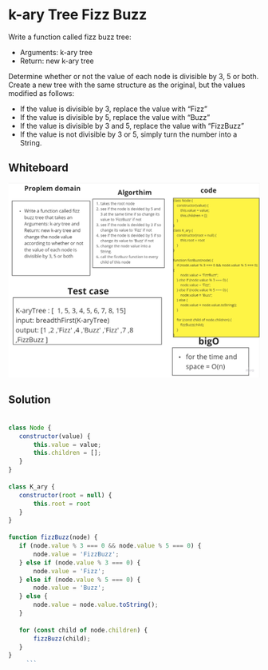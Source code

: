# k-ary Tree Fizz Buzz 

Write a function called fizz buzz tree:
- Arguments: k-ary tree
- Return: new k-ary tree

Determine whether or not the value of each node is divisible by 3, 5 or both. Create a new tree with the same structure as the original, but the values modified as follows:

- If the value is divisible by 3, replace the value with “Fizz”
- If the value is divisible by 5, replace the value with “Buzz”
- If the value is divisible by 3 and 5, replace the value with “FizzBuzz”
- If the value is not divisible by 3 or 5, simply turn the number into a String.
## Whiteboard 
![white board](./whitrBord.jpg)

## Solution

 ```javascript
 
class Node {
    constructor(value) {
        this.value = value;
        this.children = [];
    }
}

class K_ary {
    constructor(root = null) {
        this.root = root
    }
}

function fizzBuzz(node) {
    if (node.value % 3 === 0 && node.value % 5 === 0) {
        node.value = 'FizzBuzz';
    } else if (node.value % 3 === 0) {
        node.value = 'Fizz';
    } else if (node.value % 5 === 0) {
        node.value = 'Buzz';
    } else {
        node.value = node.value.toString();
    }

    for (const child of node.children) {
        fizzBuzz(child);
    }
}
      ```

